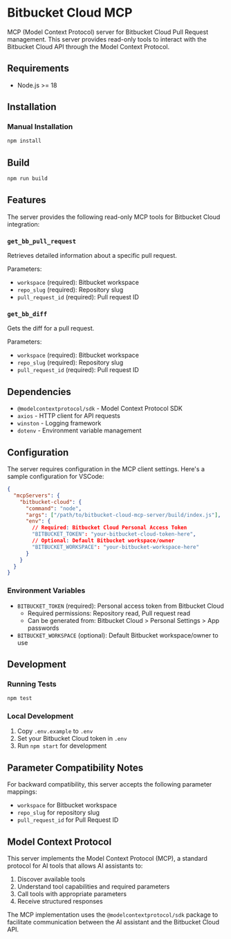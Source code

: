 # Bitbucket Cloud MCP

MCP (Model Context Protocol) server for Bitbucket Cloud Pull Request management. This server provides read-only tools to interact with the Bitbucket Cloud API through the Model Context Protocol.

## Requirements

- Node.js >= 18

## Installation

### Manual Installation
```bash
npm install
```

## Build

```bash
npm run build
```

## Features

The server provides the following read-only MCP tools for Bitbucket Cloud integration:

### `get_bb_pull_request`

Retrieves detailed information about a specific pull request.

Parameters:
- `workspace` (required): Bitbucket workspace
- `repo_slug` (required): Repository slug
- `pull_request_id` (required): Pull request ID

### `get_bb_diff`

Gets the diff for a pull request.

Parameters:
- `workspace` (required): Bitbucket workspace
- `repo_slug` (required): Repository slug
- `pull_request_id` (required): Pull request ID

## Dependencies

- `@modelcontextprotocol/sdk` - Model Context Protocol SDK
- `axios` - HTTP client for API requests
- `winston` - Logging framework
- `dotenv` - Environment variable management

## Configuration

The server requires configuration in the MCP client settings. Here's a sample configuration for VSCode:

```json
{
  "mcpServers": {
    "bitbucket-cloud": {
      "command": "node",
      "args": ["/path/to/bitbucket-cloud-mcp-server/build/index.js"],
      "env": {
        // Required: Bitbucket Cloud Personal Access Token
        "BITBUCKET_TOKEN": "your-bitbucket-cloud-token-here",
        // Optional: Default Bitbucket workspace/owner
        "BITBUCKET_WORKSPACE": "your-bitbucket-workspace-here"
      }
    }
  }
}
```

### Environment Variables

- `BITBUCKET_TOKEN` (required): Personal access token from Bitbucket Cloud
  - Required permissions: Repository read, Pull request read
  - Can be generated from: Bitbucket Cloud > Personal Settings > App passwords
- `BITBUCKET_WORKSPACE` (optional): Default Bitbucket workspace/owner to use

## Development

### Running Tests
```bash
npm test
```

### Local Development
1. Copy `.env.example` to `.env`
2. Set your Bitbucket Cloud token in `.env`
3. Run `npm start` for development

## Parameter Compatibility Notes

For backward compatibility, this server accepts the following parameter mappings:
- `workspace` for Bitbucket workspace
- `repo_slug` for repository slug
- `pull_request_id` for Pull Request ID

## Model Context Protocol

This server implements the Model Context Protocol (MCP), a standard protocol for AI tools that allows AI assistants to:

1. Discover available tools
2. Understand tool capabilities and required parameters
3. Call tools with appropriate parameters
4. Receive structured responses

The MCP implementation uses the `@modelcontextprotocol/sdk` package to facilitate communication between the AI assistant and the Bitbucket Cloud API. 